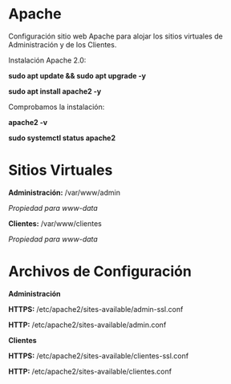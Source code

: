 # Apache

Configuración sitio web Apache para alojar los sitios virtuales de Administración y de los Clientes.

Instalación Apache 2.0:

**sudo apt update && sudo apt upgrade -y**

**sudo apt install apache2 -y**

Comprobamos la instalación:

**apache2 -v**

**sudo systemctl status apache2**

# Sitios Virtuales

**Administración:** 
/var/www/admin

_Propiedad para www-data_

**Clientes:**
/var/www/clientes

_Propiedad para www-data_


# Archivos de Configuración

**Administración**

**HTTPS:** /etc/apache2/sites-available/admin-ssl.conf

**HTTP:** /etc/apache2/sites-available/admin.conf

**Clientes**

**HTTPS:** /etc/apache2/sites-available/clientes-ssl.conf

**HTTP:** /etc/apache2/sites-available/clientes.conf
